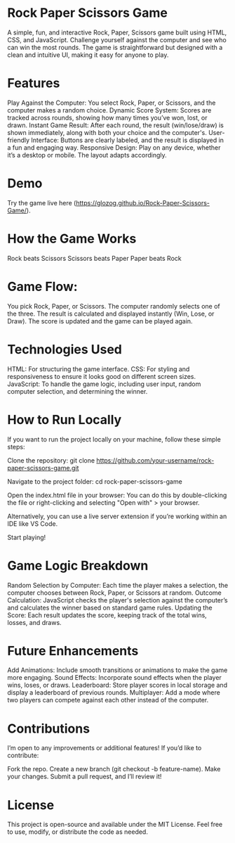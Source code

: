# Rock Paper Scissors Game
A simple, fun, and interactive Rock, Paper, Scissors game built using HTML, CSS, and JavaScript. Challenge yourself against the computer and see who can win the most rounds. The game is straightforward but designed with a clean and intuitive UI, making it easy for anyone to play.

# Features
Play Against the Computer: You select Rock, Paper, or Scissors, and the computer makes a random choice.
Dynamic Score System: Scores are tracked across rounds, showing how many times you’ve won, lost, or drawn.
Instant Game Result: After each round, the result (win/lose/draw) is shown immediately, along with both your choice and the computer's.
User-friendly Interface: Buttons are clearly labeled, and the result is displayed in a fun and engaging way.
Responsive Design: Play on any device, whether it’s a desktop or mobile. The layout adapts accordingly.

# Demo
Try the game live here (https://glozog.github.io/Rock-Paper-Scissors-Game/).

# How the Game Works
Rock beats Scissors
Scissors beats Paper
Paper beats Rock

# Game Flow:
You pick Rock, Paper, or Scissors.
The computer randomly selects one of the three.
The result is calculated and displayed instantly (Win, Lose, or Draw).
The score is updated and the game can be played again.

# Technologies Used
HTML: For structuring the game interface.
CSS: For styling and responsiveness to ensure it looks good on different screen sizes.
JavaScript: To handle the game logic, including user input, random computer selection, and determining the winner.

# How to Run Locally
If you want to run the project locally on your machine, follow these simple steps:

Clone the repository:
git clone https://github.com/your-username/rock-paper-scissors-game.git

Navigate to the project folder:
cd rock-paper-scissors-game

Open the index.html file in your browser:
You can do this by double-clicking the file or right-clicking and selecting "Open with" > your browser.

Alternatively, you can use a live server extension if you’re working within an IDE like VS Code.

Start playing!

# Game Logic Breakdown
Random Selection by Computer: Each time the player makes a selection, the computer chooses between Rock, Paper, or Scissors at random.
Outcome Calculation: JavaScript checks the player's selection against the computer’s and calculates the winner based on standard game rules.
Updating the Score: Each result updates the score, keeping track of the total wins, losses, and draws.

# Future Enhancements
Add Animations: Include smooth transitions or animations to make the game more engaging.
Sound Effects: Incorporate sound effects when the player wins, loses, or draws.
Leaderboard: Store player scores in local storage and display a leaderboard of previous rounds.
Multiplayer: Add a mode where two players can compete against each other instead of the computer.

# Contributions
I’m open to any improvements or additional features! If you’d like to contribute:

Fork the repo.
Create a new branch (git checkout -b feature-name).
Make your changes.
Submit a pull request, and I’ll review it!

# License
This project is open-source and available under the MIT License. Feel free to use, modify, or distribute the code as needed.

